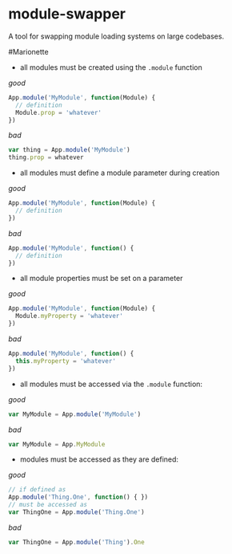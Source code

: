 # module-swapper
A tool for swapping module loading systems on large codebases.


#Marionette

- all modules must be created using the `.module` function

*good*
```javascript
App.module('MyModule', function(Module) {
  // definition
  Module.prop = 'whatever'
})
```

*bad*
```javascript
var thing = App.module('MyModule')
thing.prop = whatever
```

- all modules must define a module parameter during creation

*good*
```javascript
App.module('MyModule', function(Module) {
  // definition
})
```

*bad*
```javascript
App.module('MyModule', function() {
  // definition
})
```

- all module properties must be set on a parameter

*good*
```javascript
App.module('MyModule', function(Module) {
  Module.myProperty = 'whatever'
})
```

*bad*
```javascript
App.module('MyModule', function() {
  this.myProperty = 'whatever'
})
```

- all modules must be accessed via the `.module` function:

*good*
```javascript
var MyModule = App.module('MyModule')
```

*bad*
```javascript
var MyModule = App.MyModule
```

- modules must be accessed as they are defined:

*good*
```javascript
// if defined as
App.module('Thing.One', function() { })
// must be accessed as
var ThingOne = App.module('Thing.One')
```

*bad*
```javascript
var ThingOne = App.module('Thing').One
```
